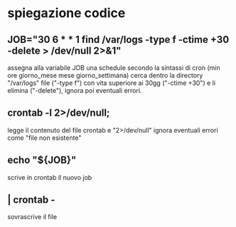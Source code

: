 # spiegazione codice
## JOB="30 6 * * 1 find /var/logs -type f -ctime +30 -delete > /dev/null 2>&1"
assegna alla variabile JOB una schedule secondo la sintassi di cron (min ore giorno_mese mese giorno_settimana) cerca dentro la directory "/var/logs" file ("-type f") con vita superiore ai 30gg ("-ctime +30") e li elimina ("-delete"), ignora poi eventuali errori.
## crontab -l 2>/dev/null;
legge il contenuto del file crontab e "2>/dev/null" ignora eventuali errori come
"file non esistente"
## echo "${JOB}"
scrive in crontab il nuovo job
## | crontab -
sovrascrive il file 